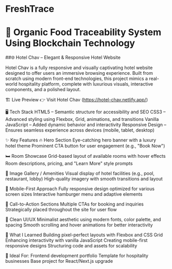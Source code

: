 # FreshTrace
# 🌱 **Organic Food Traceability System Using Blockchain Technology**  


##🌐 Hotel Chav – Elegant & Responsive Hotel Website

Hotel Chav is a fully responsive and visually captivating hotel website designed to offer users an immersive browsing experience. Built from scratch using modern front-end technologies, this project mimics a real-world hospitality platform, complete with luxurious visuals, interactive components, and a polished layout.

🏗️ Live Preview
👉 Visit Hotel Chav (https://hotel-chav.netlify.app/)

🖥️ Tech Stack
HTML5 – Semantic structure for accessibility and SEO
CSS3 – Advanced styling using Flexbox, Grid, animations, and transitions
Vanilla JavaScript – Added dynamic behavior and interactivity
Responsive Design – Ensures seamless experience across devices (mobile, tablet, desktop)

✨ Key Features
🔥 Hero Section
Eye-catching hero banner with a luxury hotel theme
Prominent CTA button for user engagement (e.g., "Book Now")

🛏️ Room Showcase
Grid-based layout of available rooms with hover effects
Room descriptions, pricing, and "Learn More" style prompts

📸 Image Gallery / Amenities
Visual display of hotel facilities (e.g., pool, restaurant, lobby)
High-quality imagery with smooth transitions and layout

📱 Mobile-First Approach
Fully responsive design optimized for various screen sizes
Interactive hamburger menu and adaptive elements

🎯 Call-to-Action Sections
Multiple CTAs for booking and inquiries
Strategically placed throughout the site for user flow

🎨 Clean UI/UX
Minimalist aesthetic using modern fonts, color palette, and spacing
Smooth scrolling and hover animations for better interactivity

🧠 What I Learned
Building pixel-perfect layouts with Flexbox and CSS Grid
Enhancing interactivity with vanilla JavaScript
Creating mobile-first responsive designs
Structuring code and assets for scalability

📌 Ideal For:
Frontend development portfolio
Template for hospitality businesses
Base project for React/Next.js upgrade
